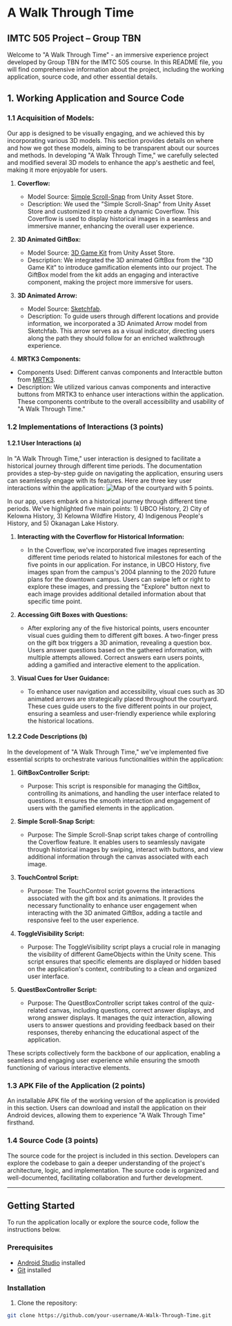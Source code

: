 # A Walk Through Time

## IMTC 505 Project – Group TBN

Welcome to "A Walk Through Time" - an immersive experience project developed by Group TBN for the IMTC 505 course. In this README file, you will find comprehensive information about the project, including the working application, source code, and other essential details.

## 1. Working Application and Source Code

### 1.1 Acquisition of Models:

Our app is designed to be visually engaging, and we achieved this by incorporating various 3D models. This section provides details on where and how we got these models, aiming to be transparent about our sources and methods. In developing "A Walk Through Time," we carefully selected and modified several 3D models to enhance the app's aesthetic and feel, making it more enjoyable for users.


1. **Coverflow:**
   - Model Source: [Simple Scroll-Snap](https://assetstore.unity.com/packages/tools/gui/simple-scroll-snap-140884) from Unity Asset Store.
   - Description: We used the "Simple Scroll-Snap" from Unity Asset Store and customized it to create a dynamic Coverflow. This Coverflow is used to display historical images in a seamless and immersive manner, enhancing the overall user experience.

2. **3D Animated GiftBox:**
   - Model Source: [3D Game Kit](https://assetstore.unity.com/packages/templates/tutorials/unity-learn-3d-game-kit-115747#content) from Unity Asset Store.
   - Description: We integrated the 3D animated GiftBox from the "3D Game Kit" to introduce gamification elements into our project. The GiftBox model from the kit adds an engaging and interactive component, making the project more immersive for users.

3. **3D Animated Arrow:**
   - Model Source: [Sketchfab](https://sketchfab.com/3d-models/directional-arrow-1-9658f746810f4390bbcbc88275c40047).
   - Description: To guide users through different locations and provide information, we incorporated a 3D Animated Arrow model from Sketchfab. This arrow serves as a visual indicator, directing users along the path they should follow for an enriched walkthrough experience.

  4. **MRTK3 Components:**
   - Components Used: Different canvas components and Interactble button from [MRTK3](https://learn.microsoft.com/en-us/windows/mixed-reality/mrtk-unity/mrtk3-overview/).
   - Description: We utilized various canvas components and interactive buttons from MRTK3 to enhance user interactions within the application. These components contribute to the overall accessibility and usability of "A Walk Through Time."


### 1.2 Implementations of Interactions (3 points)

#### 1.2.1 User Interactions (a)

In "A Walk Through Time," user interaction is designed to facilitate a historical journey through different time periods. The documentation provides a step-by-step guide on navigating the application, ensuring users can seamlessly engage with its features. Here are three key user interactions within the application:
![Map of the courtyard with 5 points.](https://res.cloudinary.com/dolt8nnzc/image/upload/v1702870917/Picture1_p9ijyi.png)

In our app, users embark on a historical journey through different time periods. We've highlighted five main points: 1) UBCO History, 2) City of Kelowna History, 3) Kelowna Wildfire History, 4) Indigenous People's History, and 5) Okanagan Lake History. 

1. **Interacting with the Coverflow for Historical Information:**
   - In the Coverflow, we've incorporated five images representing different time periods related to historical milestones for each of the five points in our application. For instance, in UBCO History, five images span from the campus's 2004 planning to the 2020 future plans for the downtown campus. Users can swipe left or right to explore these images, and pressing the "Explore" button next to each image provides additional detailed information about that specific time point.

2. **Accessing Gift Boxes with Questions:**
   - After exploring any of the five historical points, users encounter visual cues guiding them to different gift boxes. A two-finger press on the gift box triggers a 3D animation, revealing a question box. Users answer questions based on the gathered information, with multiple attempts allowed. Correct answers earn users points, adding a gamified and interactive element to the application.

3. **Visual Cues for User Guidance:**
   - To enhance user navigation and accessibility, visual cues such as 3D animated arrows are strategically placed throughout the courtyard. These cues guide users to the five different points in our project, ensuring a seamless and user-friendly experience while exploring the historical locations.


#### 1.2.2 Code Descriptions (b)

In the development of "A Walk Through Time," we've implemented five essential scripts to orchestrate various functionalities within the application:

1. **GiftBoxController Script:**
   - Purpose: This script is responsible for managing the GiftBox, controlling its animations, and handling the user interface related to questions. It ensures the smooth interaction and engagement of users with the gamified elements in the application.

2. **Simple Scroll-Snap Script:**
   - Purpose: The Simple Scroll-Snap script takes charge of controlling the Coverflow feature. It enables users to seamlessly navigate through historical images by swiping, interact with buttons, and view additional information through the canvas associated with each image.

3. **TouchControl Script:**
   - Purpose: The TouchControl script governs the interactions associated with the gift box and its animations. It provides the necessary functionality to enhance user engagement when interacting with the 3D animated GiftBox, adding a tactile and responsive feel to the user experience.

4. **ToggleVisibility Script:**
   - Purpose: The ToggleVisibility script plays a crucial role in managing the visibility of different GameObjects within the Unity scene. This script ensures that specific elements are displayed or hidden based on the application's context, contributing to a clean and organized user interface.

5. **QuestBoxController Script:**
   - Purpose: The QuestBoxController script takes control of the quiz-related canvas, including questions, correct answer displays, and wrong answer displays. It manages the quiz interaction, allowing users to answer questions and providing feedback based on their responses, thereby enhancing the educational aspect of the application.

These scripts collectively form the backbone of our application, enabling a seamless and engaging user experience while ensuring the smooth functioning of various interactive elements.


### 1.3 APK File of the Application (2 points)

An installable APK file of the working version of the application is provided in this section. Users can download and install the application on their Android devices, allowing them to experience "A Walk Through Time" firsthand.

### 1.4 Source Code (3 points)

The source code for the project is included in this section. Developers can explore the codebase to gain a deeper understanding of the project's architecture, logic, and implementation. The source code is organized and well-documented, facilitating collaboration and further development.

---

## Getting Started

To run the application locally or explore the source code, follow the instructions below.

### Prerequisites

- [Android Studio](https://developer.android.com/studio) installed
- [Git](https://git-scm.com/) installed

### Installation

1. Clone the repository:

```bash
git clone https://github.com/your-username/A-Walk-Through-Time.git
